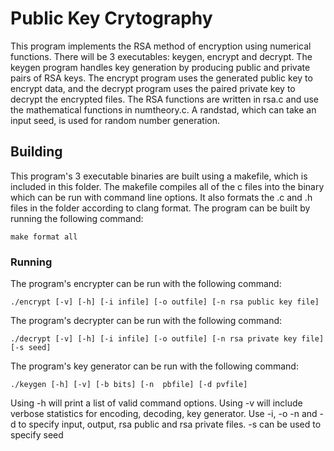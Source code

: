 # Public Key Crytography

This program implements the RSA method of encryption using numerical functions. There will be 3 executables: keygen, encrypt and decrypt. The keygen program handles key generation by producing public and private pairs of RSA keys. The encrypt program uses the generated public key to encrypt data, and the decrypt program uses the paired private key to decrypt the encrypted files. The RSA functions are written in rsa.c and use the mathematical functions in numtheory.c. A randstad, which can take an input seed, is used for random number generation.

## Building

This program's 3 executable binaries are built using a makefile, which is included in this folder. The makefile compiles all of the c files into the binary which can be run with command line options. It also formats the .c and .h files in the folder according to clang format. The program can be built by running the following command:

```
make format all
```

### Running

The program's encrypter can be run with the following command:

```
./encrypt [-v] [-h] [-i infile] [-o outfile] [-n rsa public key file]
```

The program's decrypter can be run with the following command:

```
./decrypt [-v] [-h] [-i infile] [-o outfile] [-n rsa private key file] [-s seed]
```

The program's key generator can be run with the following command:

```
./keygen [-h] [-v] [-b bits] [-n  pbfile] [-d pvfile]
```

Using -h will print a list of valid command options. Using -v will include verbose statistics for encoding, decoding, key generator. Use -i, -o -n and -d to specify input, output, rsa public and rsa private files. -s can be used to specify seed


